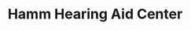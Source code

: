 ---
title: "Hamm Hearing Aid Center"
url: /wilmington/hamm-hearing-aid-center/
shop: hearing aids
---